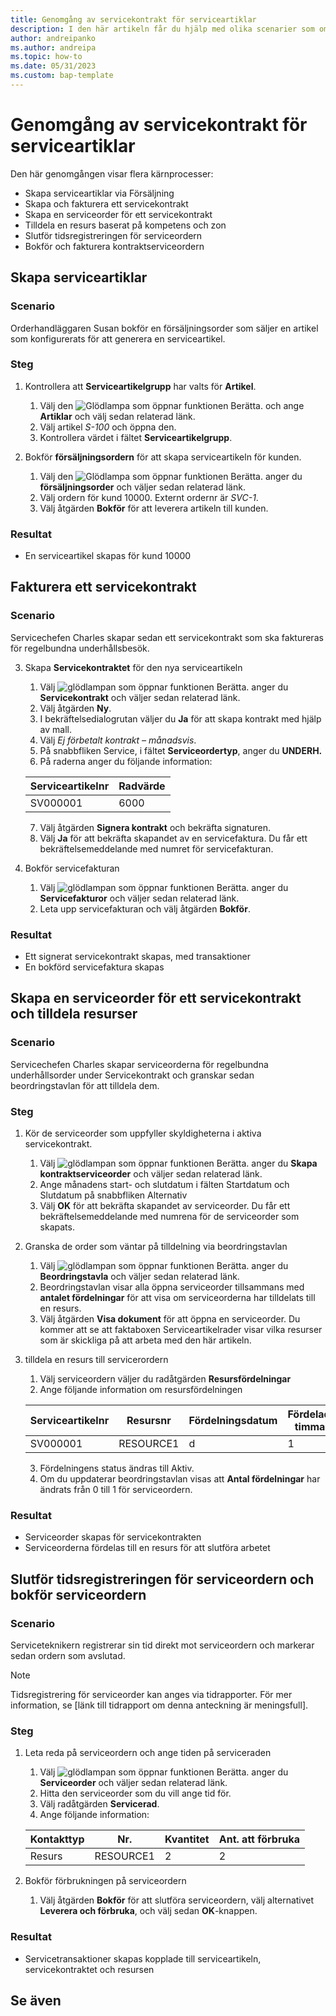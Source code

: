 ```yaml
---
title: Genomgång av servicekontrakt för serviceartiklar
description: I den här artikeln får du hjälp med olika scenarier som omfattar serviceartiklar och avtal.
author: andreipanko
ms.author: andreipa
ms.topic: how-to
ms.date: 05/31/2023
ms.custom: bap-template
---
```


# <a name="walkthrough-of-service-contracts-for-service-items"></a>Genomgång av servicekontrakt för serviceartiklar

Den här genomgången visar flera kärnprocesser:

- Skapa serviceartiklar via Försäljning
- Skapa och fakturera ett servicekontrakt
- Skapa en serviceorder för ett servicekontrakt
- Tilldela en resurs baserat på kompetens och zon
- Slutför tidsregistreringen för serviceordern
- Bokför och fakturera kontraktserviceordern

## <a name="creation-of-service-items"></a>Skapa serviceartiklar

### <a name="scenario"></a>Scenario

Orderhandläggaren Susan bokför en försäljningsorder som säljer en artikel som konfigurerats för att generera en serviceartikel.  

### <a name="steps"></a>Steg

1. Kontrollera att **Serviceartikelgrupp** har valts för **Artikel**.
   
    1. Välj den ![Glödlampa som öppnar funktionen Berätta.](../../media/ui-search/search_small.png "Berätta vad du vill göra") och ange **Artiklar** och välj sedan relaterad länk.  
    2. Välj artikel *S-100* och öppna den.
    3. Kontrollera värdet i fältet **Serviceartikelgrupp**.
       
2. Bokför **försäljningsordern** för att skapa serviceartikeln för kunden.  

    1. Välj den ![Glödlampa som öppnar funktionen Berätta.](../../media/ui-search/search_small.png "Berätta vad du vill göra") anger du **försäljningsorder** och väljer sedan relaterad länk.  
    2. Välj ordern för kund 10000. Externt ordernr är *SVC-1*.
    3. Välj åtgärden **Bokför** för att leverera artikeln till kunden.

### <a name="results"></a>Resultat

- En serviceartikel skapas för kund 10000

## <a name="invoicing-a-service-contract"></a>Fakturera ett servicekontrakt

### <a name="scenario-1"></a>Scenario

Servicechefen Charles skapar sedan ett servicekontrakt som ska faktureras för regelbundna underhållsbesök.

3. Skapa **Servicekontraktet** för den nya serviceartikeln
    1. Välj ![glödlampan som öppnar funktionen Berätta.](../../media/ui-search/search_small.png "Berätta vad du vill göra") anger du **Servicekontrakt** och väljer sedan relaterad länk.
    2. Välj åtgärden **Ny**.  
    3. I bekräftelsedialogrutan väljer du **Ja** för att skapa kontrakt med hjälp av mall. 
    4. Välj *Ej förbetalt kontrakt – månadsvis*.
    5. På snabbfliken Service, i fältet **Serviceordertyp**, anger du **UNDERH.**
    6. På raderna anger du följande information:

    |Serviceartikelnr|Radvärde|  
    |----------------|----------|  
    |SV000001|6000|

    7. Välj åtgärden **Signera kontrakt** och bekräfta signaturen.
    8. Välj **Ja** för att bekräfta skapandet av en servicefaktura. Du får ett bekräftelsemeddelande med numret för servicefakturan.

3. Bokför servicefakturan
   1. Välj ![glödlampan som öppnar funktionen Berätta.](../../media/ui-search/search_small.png "Berätta vad du vill göra") anger du **Servicefakturor** och väljer sedan relaterad länk.
   2. Leta upp servicefakturan och välj åtgärden **Bokför**.

### <a name="results-1"></a>Resultat

- Ett signerat servicekontrakt skapas, med transaktioner
- En bokförd servicefaktura skapas

## <a name="creating-a-service-order-for-a-service-contract-and-assign-resources"></a>Skapa en serviceorder för ett servicekontrakt och tilldela resurser

### <a name="scenario-2"></a>Scenario

Servicechefen Charles skapar serviceorderna för regelbundna underhållsorder under Servicekontrakt och granskar sedan beordringstavlan för att tilldela dem.

### <a name="steps-1"></a>Steg

1. Kör de serviceorder som uppfyller skyldigheterna i aktiva servicekontrakt.
   1. Välj ![glödlampan som öppnar funktionen Berätta.](../../media/ui-search/search_small.png "Berätta vad du vill göra") anger du **Skapa kontraktserviceorder** och väljer sedan relaterad länk.
   2. Ange månadens start- och slutdatum i fälten Startdatum och Slutdatum på snabbfliken Alternativ
   3. Välj **OK** för att bekräfta skapandet av serviceorder. Du får ett bekräftelsemeddelande med numrena för de serviceorder som skapats.

2. Granska de order som väntar på tilldelning via beordringstavlan
   1. Välj ![glödlampan som öppnar funktionen Berätta.](../../media/ui-search/search_small.png "Berätta vad du vill göra") anger du **Beordringstavla** och väljer sedan relaterad länk.
   2. Beordringstavlan visar alla öppna serviceorder tillsammans med **antalet fördelningar** för att visa om serviceorderna har tilldelats till en resurs.
   3. Välj åtgärden **Visa dokument** för att öppna en serviceorder.  Du kommer att se att faktaboxen Serviceartikelrader visar vilka resurser som är skickliga på att arbeta med den här artikeln.

3. tilldela en resurs till servicerordern
   1. Välj serviceordern väljer du radåtgärden **Resursfördelningar**
   2. Ange följande information om resursfördelningen

    |Serviceartikelnr|Resursnr|Fördelningsdatum|Fördelade timmar|
    |----------------|------------|---------------|---------------|  
    |SV000001|RESOURCE1|d|1|

    3. Fördelningens status ändras till Aktiv.
    4. Om du uppdaterar beordringstavlan visas att **Antal fördelningar** har ändrats från 0 till 1 för serviceordern.

### <a name="results-2"></a>Resultat

- Serviceorder skapas för servicekontrakten
- Serviceorderna fördelas till en resurs för att slutföra arbetet

## <a name="complete-the-time-entry-for-the-service-order-and-post-the-service-order"></a>Slutför tidsregistreringen för serviceordern och bokför serviceordern

### <a name="scenario-3"></a>Scenario

Serviceteknikern registrerar sin tid direkt mot serviceordern och markerar sedan ordern som avslutad.

> [!NOTE]
> Tidsregistrering för serviceorder kan anges via tidrapporter. För mer information, se [länk till tidrapport om denna anteckning är meningsfull].

### <a name="steps-2"></a>Steg

1. Leta reda på serviceordern och ange tiden på serviceraden
   1. Välj ![glödlampan som öppnar funktionen Berätta.](../../media/ui-search/search_small.png "Berätta vad du vill göra") anger du **Serviceorder** och väljer sedan relaterad länk.
   2. Hitta den serviceorder som du vill ange tid för.
   3. Välj radåtgärden **Servicerad**.
   4. Ange följande information:

    |Kontakttyp|Nr.|Kvantitet|Ant. att förbruka|
    |----|---|--------|--------|   
    |Resurs|RESOURCE1|2|2|

2. Bokför förbrukningen på serviceordern
   1. Välj åtgärden **Bokför** för att slutföra serviceordern, välj alternativet **Leverera och förbruka**, och välj sedan **OK**-knappen.

### <a name="results-3"></a>Resultat

- Servicetransaktioner skapas kopplade till serviceartikeln, servicekontraktet och resursen

## <a name="see-also"></a>Se även
